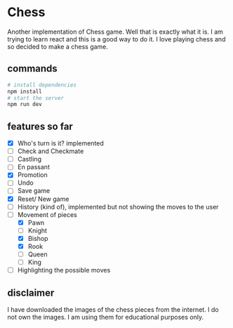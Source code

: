 # Chess

Another implementation of Chess game. Well that is exactly what it is. I am trying to learn react and 
this is a good way to do it. I love playing chess and so decided to make a chess game.

## commands

```bash
# install dependencies
npm install
# start the server
npm run dev
```

## features so far

- [x] Who's turn is it? implemented
- [ ] Check and Checkmate
- [ ] Castling
- [ ] En passant
- [x] Promotion
- [ ] Undo
- [ ] Save game
- [x] Reset/ New game
- [ ] History (kind of), implemented but not showing the moves to the user
- [ ] Movement of pieces
  - [x] Pawn
  - [ ] Knight
  - [x] Bishop
  - [x] Rook
  - [ ] Queen
  - [ ] King
- [ ] Highlighting the possible moves

## disclaimer

I have downloaded the images of the chess pieces from the internet. I do not own the images. I am using them for educational purposes only.
